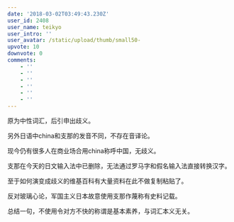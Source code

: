 ```yaml
---
date: '2018-03-02T03:49:43.230Z'
user_id: 2408
user_name: teikyo
user_intro: ''
user_avatar: /static/upload/thumb/small50-
upvote: 10
downvote: 0
comments:
    - ''
    - ''
    - ''
    - ''
    - ''
    - ''
---
```


原为中性词汇，后引申出歧义。

另外日语中china和支那的发音不同，不存在音译论。

现今仍有很多人在商业场合用china称呼中国，无歧义。

支那在今天的日文输入法中已删除，无法通过罗马字和假名输入法直接转换汉字。

至于如何演变成歧义的维基百科有大量资料在此不做复制粘贴了。

反对玻璃心论，军国主义日本故意使用支那作蔑称有史料记载。

总结一句，不使用令对方不快的称谓是基本素养，与词汇本义无关。

